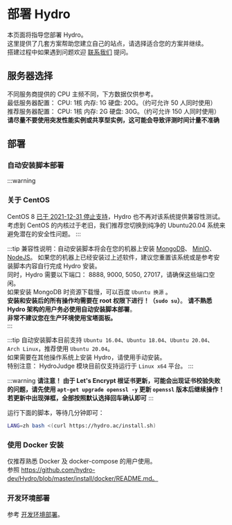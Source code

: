 # 部署 Hydro

本页面将指导您部署 Hydro。  
这里提供了几套方案帮助您建立自己的站点，请选择适合您的方案并继续。  
搭建过程中如果遇到问题欢迎 [联系我们](/#联系我们) 提问。  

## 服务器选择

不同服务商提供的 CPU 主频不同，下方数据仅供参考。  
最低服务器配置： CPU: 1核 内存: 1G 硬盘: 20G。（约可允许 50 人同时使用）  
推荐服务器配置： CPU: 1核 内存: 2G 硬盘: 30G。（约可允许 150 人同时使用）  
**请尽量不要使用突发性能实例或共享型实例，这可能会导致评测时间计量不准确**

## 部署

### 自动安装脚本部署

:::warning
### 关于 CentOS
CentOS 8 [已于 2021-12-31 停止支持](https://www.centos.org/centos-linux-eol/)，Hydro 也不再对该系统提供兼容性测试。  
考虑到 CentOS 的内核过于老旧，我们推荐您切换到纯净的 Ubuntu20.04 系统来避免潜在的安全性问题。
:::

:::tip
兼容性说明：自动安装脚本将会在您的机器上安装 
[MongoDB](https://www.mongodb.com/try/download/community)、
[MinIO](https://min.io/download)、
[NodeJS](https://nodejs.org/en/download/)。
如果您的机器上已经安装过上述软件，建议您重置该系统或是参考安装脚本内容自行完成 Hydro 安装。  
同时，Hydro 需要以下端口： 8888, 9000, 5050, 27017，请确保这些端口空闲。  
如果安装 MongoDB 时资源下载慢，可以百度 `Ubuntu 换源` 。  
**安装和安装后的所有操作均需要在 root 权限下进行！（`sudo su`）**。
**请不熟悉 Hydro 架构的用户务必使用自动安装脚本部署**。  
**非常不建议您在生产环境使用宝塔面板。**  
:::

:::tip
自动安装脚本目前支持 `Ubuntu 16.04`、`Ubuntu 18.04`、`Ubuntu 20.04`、`Arch Linux`，推荐使用 `Ubuntu 20.04`。  
如果需要在其他操作系统上安装 Hydro，请使用手动安装。  
特别注意： HydroJudge 模块目前仅支持运行于 `Linux x64` 平台。
:::

:::warning
**请注意！ 由于 Let's Encrypt 根证书更新，可能会出现证书校验失败的问题，请先使用 `apt-get upgrade openssl -y` 更新 `openssl` 版本后继续操作！若更新中出现弹框，全部按照默认选择回车确认即可**
:::

运行下面的脚本，等待几分钟即可：

```sh
LANG=zh bash <(curl https://hydro.ac/install.sh)
```

### 使用 Docker 安装

仅推荐熟悉 Docker 及 docker-compose 的用户使用。  
参照 https://github.com/hydro-dev/Hydro/blob/master/install/docker/README.md。

### 开发环境部署

参考 [开发环境部署](/dev/)。
